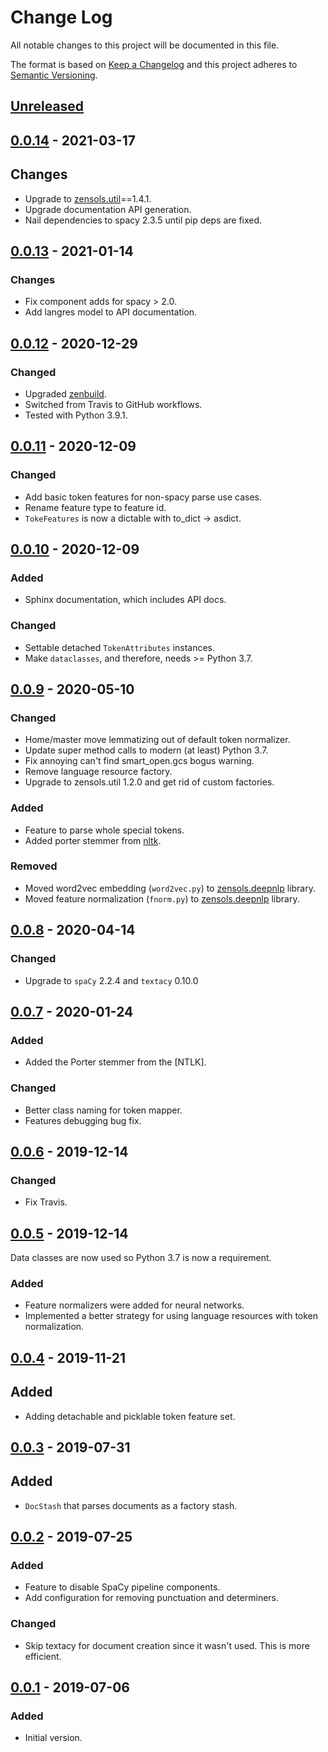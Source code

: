 # Change Log
All notable changes to this project will be documented in this file.

The format is based on [Keep a Changelog](http://keepachangelog.com/)
and this project adheres to [Semantic Versioning](http://semver.org/).


## [Unreleased]


## [0.0.14] - 2021-03-17
## Changes
- Upgrade to [zensols.util]==1.4.1.
- Upgrade documentation API generation.
- Nail dependencies to spacy 2.3.5 until pip deps are fixed.


## [0.0.13] - 2021-01-14
### Changes
- Fix component adds for spacy > 2.0.
- Add langres model to API documentation.


## [0.0.12] - 2020-12-29
### Changed
- Upgraded [zenbuild].
- Switched from Travis to GitHub workflows.
- Tested with Python 3.9.1.


## [0.0.11] - 2020-12-09
### Changed
- Add basic token features for non-spacy parse use cases.
- Rename feature type to feature id.
- `TokeFeatures` is now a dictable with to_dict -> asdict.


## [0.0.10] - 2020-12-09
### Added
- Sphinx documentation, which includes API docs.

### Changed
- Settable detached `TokenAttributes` instances.
- Make `dataclasses`, and therefore, needs >= Python 3.7.


## [0.0.9] - 2020-05-10
### Changed
- Home/master move lemmatizing out of default token normalizer.
- Update super method calls to modern (at least) Python 3.7.
- Fix annoying can't find smart_open.gcs bogus warning.
- Remove language resource factory.
- Upgrade to zensols.util 1.2.0 and get rid of custom factories.

### Added
- Feature to parse whole special tokens.
- Added porter stemmer from [nltk].

### Removed
- Moved word2vec embedding (`word2vec.py`) to [zensols.deepnlp] library.
- Moved feature normalization (`fnorm.py`) to [zensols.deepnlp] library.


## [0.0.8] - 2020-04-14
### Changed
- Upgrade to `spaCy` 2.2.4 and `textacy` 0.10.0


## [0.0.7] - 2020-01-24
### Added
- Added the Porter stemmer from the [NTLK].
### Changed
- Better class naming for token mapper.
- Features debugging bug fix.


## [0.0.6] - 2019-12-14
### Changed
- Fix Travis.


## [0.0.5] - 2019-12-14
Data classes are now used so Python 3.7 is now a requirement.

### Added
- Feature normalizers were added for neural networks.
- Implemented a better strategy for using language resources with token
  normalization.

## [0.0.4] - 2019-11-21
## Added
- Adding detachable and picklable token feature set.


## [0.0.3] - 2019-07-31
## Added
- ``DocStash`` that parses documents as a factory stash.


## [0.0.2] - 2019-07-25
### Added
- Feature to disable SpaCy pipeline components.
- Add configuration for removing punctuation and determiners.

### Changed
- Skip textacy for document creation since it wasn't used.  This is more
  efficient.


## [0.0.1] - 2019-07-06
### Added
- Initial version.


<!-- links -->
[Unreleased]: https://github.com/plandes/nlparse/compare/v0.0.14...HEAD
[0.0.14]: https://github.com/plandes/nlparse/compare/v0.0.13...v0.0.14
[0.0.13]: https://github.com/plandes/nlparse/compare/v0.0.13...v0.0.13
[0.0.13]: https://github.com/plandes/nlparse/compare/v0.0.12...v0.0.13
[0.0.12]: https://github.com/plandes/nlparse/compare/v0.0.11...v0.0.12
[0.0.11]: https://github.com/plandes/nlparse/compare/v0.0.10...v0.0.11
[0.0.10]: https://github.com/plandes/nlparse/compare/v0.0.9...v0.0.10
[0.0.9]: https://github.com/plandes/nlparse/compare/v0.0.8...v0.0.9
[0.0.8]: https://github.com/plandes/nlparse/compare/v0.0.7...v0.0.8
[0.0.7]: https://github.com/plandes/nlparse/compare/v0.0.6...v0.0.7
[0.0.6]: https://github.com/plandes/nlparse/compare/v0.0.5...v0.0.6
[0.0.5]: https://github.com/plandes/nlparse/compare/v0.0.4...v0.0.5
[0.0.4]: https://github.com/plandes/nlparse/compare/v0.0.3...v0.0.4
[0.0.3]: https://github.com/plandes/nlparse/compare/v0.0.2...v0.0.3
[0.0.2]: https://github.com/plandes/nlparse/compare/v0.0.1...v0.0.2
[0.0.1]: https://github.com/plandes/nlparse/compare/v0.0.0...v0.0.1

[nltk]: https://www.nltk.org
[zensols.deepnlp]: https://github.com/plandes/deepnlp
[zenbuild]: https://github.com/plandes/zenbuild
[zensols.util]: https://github.com/plandes/util
